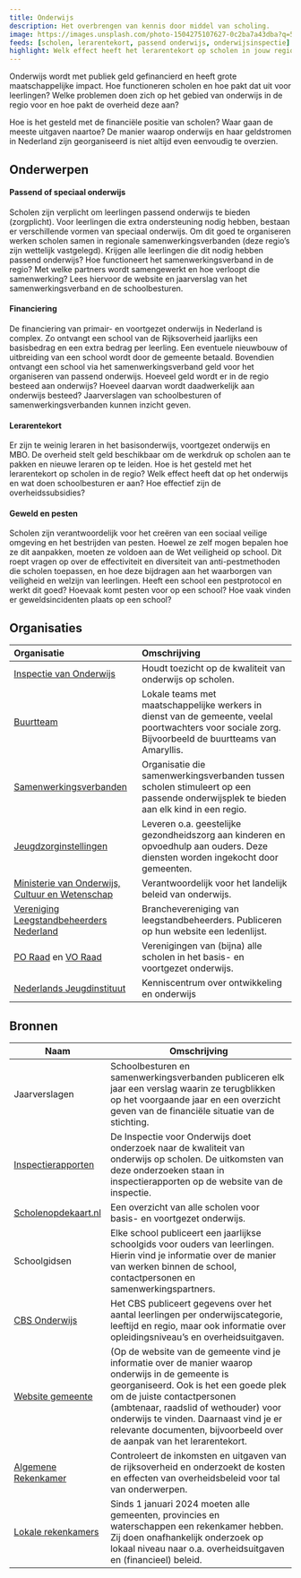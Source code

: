 ```yaml
---
title: Onderwijs
description: Het overbrengen van kennis door middel van scholing.
image: https://images.unsplash.com/photo-1504275107627-0c2ba7a43dba?q=50&w=500
feeds: [scholen, lerarentekort, passend onderwijs, onderwijsinspectie]
highlight: Welk effect heeft het lerarentekort op scholen in jouw regio en wat doen schoolbesturen er aan?
---
```


Onderwijs wordt met publiek geld gefinancierd en heeft grote maatschappelijke impact. Hoe functioneren scholen en hoe pakt dat uit voor leerlingen? Welke problemen doen zich op het gebied van onderwijs in de regio voor en hoe pakt de overheid deze aan?

Hoe is het gesteld met de financiële positie van scholen? Waar gaan de meeste uitgaven naartoe? De manier waarop onderwijs en haar geldstromen in Nederland zijn georganiseerd is niet altijd even eenvoudig te overzien.

## Onderwerpen

#### Passend of speciaal onderwijs

Scholen zijn verplicht om leerlingen passend onderwijs te bieden (zorgplicht). Voor leerlingen die extra ondersteuning nodig hebben, bestaan er verschillende vormen van speciaal onderwijs. Om dit goed te organiseren werken scholen samen in regionale samenwerkingsverbanden (deze regio’s zijn wettelijk vastgelegd). Krijgen alle leerlingen die dit nodig hebben passend onderwijs? Hoe functioneert het samenwerkingsverband in de regio? Met welke partners wordt samengewerkt en hoe verloopt die samenwerking? Lees hiervoor de website en jaarverslag van het samenwerkingsverband en de schoolbesturen.

#### Financiering

De financiering van primair- en voortgezet onderwijs in Nederland is complex. Zo ontvangt een school van de Rijksoverheid jaarlijks een basisbedrag en een extra bedrag per leerling. Een eventuele nieuwbouw of uitbreiding van een school wordt door de gemeente betaald. Bovendien ontvangt een school via het samenwerkingsverband geld voor het organiseren van passend onderwijs. Hoeveel geld wordt er in de regio besteed aan onderwijs? Hoeveel daarvan wordt daadwerkelijk aan onderwijs besteed? Jaarverslagen van schoolbesturen of samenwerkingsverbanden kunnen inzicht geven.

#### Lerarentekort

Er zijn te weinig leraren in het basisonderwijs, voortgezet onderwijs en MBO. De overheid stelt geld beschikbaar om de werkdruk op scholen aan te pakken en nieuwe leraren op te leiden. Hoe is het gesteld met het lerarentekort op scholen in de regio? Welk effect heeft dat op het onderwijs en wat doen schoolbesturen er aan? Hoe effectief zijn de overheidssubsidies?

#### Geweld en pesten

Scholen zijn verantwoordelijk voor het creëren van een sociaal veilige omgeving en het bestrijden van pesten. Hoewel ze zelf mogen bepalen hoe ze dit aanpakken, moeten ze voldoen aan de Wet veiligheid op school. Dit roept vragen op over de effectiviteit en diversiteit van anti-pestmethoden die scholen toepassen, en hoe deze bijdragen aan het waarborgen van veiligheid en welzijn van leerlingen. Heeft een school een pestprotocol en werkt dit goed? Hoevaak komt pesten voor op een school? Hoe vaak vinden er geweldsincidenten plaats op een school?

## Organisaties

| Organisatie                                                                                                                                | Omschrijving                                                                                                                                           |
| :----------------------------------------------------------------------------------------------------------------------------------------- | :----------------------------------------------------------------------------------------------------------------------------------------------------- |
| [Inspectie van Onderwijs](https://www.onderwijsinspectie.nl/)                                                                              | Houdt toezicht op de kwaliteit van onderwijs op scholen.                                                                                               |
| [Buurtteam](https://www.amaryllisleeuwarden.nl/ondersteuning/wijkteams/)                                                                   | Lokale teams met maatschappelijke werkers in dienst van de gemeente, veelal poortwachters voor sociale zorg. Bijvoorbeeld de buurtteams van Amaryllis. |
| [Samenwerkingsverbanden](https://www.samenwerkingsverbandenopdekaart.nl/)                                                                  | Organisatie die samenwerkingsverbanden tussen scholen stimuleert op een passende onderwijsplek te bieden aan elk kind in een regio.                    |
| [Jeugdzorginstellingen](https://www.jeugdzorgnederland.nl/onze-leden/)                                                                     | Leveren o.a. geestelijke gezondheidszorg aan kinderen en opvoedhulp aan ouders. Deze diensten worden ingekocht door gemeenten.                         |
| [Ministerie van Onderwijs, Cultuur en Wetenschap](https://www.rijksoverheid.nl/ministeries/ministerie-van-onderwijs-cultuur-en-wetenschap) | Verantwoordelijk voor het landelijk beleid van onderwijs.                                                                                              |
| [Vereniging Leegstandbeheerders Nederland](https://www.vlbn.nl/ledenlijst)                                                                 | Branchevereniging van leegstandbeheerders. Publiceren op hun website een ledenlijst.                                                                   |
| [PO Raad](https://www.poraad.nl/) en [VO Raad](https://www.vo-raad.nl/)                                                                    | Verenigingen van (bijna) alle scholen in het basis- en voortgezet onderwijs.                                                                           |
| [Nederlands Jeugdinstituut ](https://www.nji.nl/)                                                                                          | Kenniscentrum over ontwikkeling en onderwijs                                                                                                           |

## Bronnen

| Naam                                                                    | Omschrijving                                                                                                                                                                                                                                                                                                                         |
| ----------------------------------------------------------------------- | ------------------------------------------------------------------------------------------------------------------------------------------------------------------------------------------------------------------------------------------------------------------------------------------------------------------------------------ |
| Jaarverslagen                                                           | Schoolbesturen en samenwerkingsverbanden publiceren elk jaar een verslag waarin ze terugblikken op het voorgaande jaar en een overzicht geven van de financiële situatie van de stichting.                                                                                                                                           |
| [Inspectierapporten](https://toezichtresultaten.onderwijsinspectie.nl/) | De Inspectie voor Onderwijs doet onderzoek naar de kwaliteit van onderwijs op scholen. De uitkomsten van deze onderzoeken staan in inspectierapporten op de website van de inspectie.                                                                                                                                                |
| [Scholenopdekaart.nl](https://scholenopdekaart.nl/)                     | Een overzicht van alle scholen voor basis- en voortgezet onderwijs.                                                                                                                                                                                                                                                                  |
| Schoolgidsen                                                            | Elke school publiceert een jaarlijkse schoolgids voor ouders van leerlingen. Hierin vind je informatie over de manier van werken binnen de school, contactpersonen en samenwerkingspartners.                                                                                                                                         |
| [CBS Onderwijs](https://www.cbs.nl/nl-nl/maatschappij/onderwijs)        | Het CBS publiceert gegevens over het aantal leerlingen per onderwijscategorie, leeftijd en regio, maar ook informatie over opleidingsniveau’s en overheidsuitgaven.                                                                                                                                                                  |
| [Website gemeente](https://organisaties.overheid.nl/gemeenten/)         | (Op de website van de gemeente vind je informatie over de manier waarop onderwijs in de gemeente is georganiseerd. Ook is het een goede plek om de juiste contactpersonen (ambtenaar, raadslid of wethouder) voor onderwijs te vinden. Daarnaast vind je er relevante documenten, bijvoorbeeld over de aanpak van het lerarentekort. |
| [Algemene Rekenkamer](https://www.rekenkamer.nl/onderwerpen)            | Controleert de inkomsten en uitgaven van de rijksoverheid en onderzoekt de kosten en effecten van overheidsbeleid voor tal van onderwerpen.                                                                                                                                                                                          |
| [Lokale rekenkamers](https://www.rekenkamers.nl/)                       | Sinds 1 januari 2024 moeten alle gemeenten, provincies en waterschappen een rekenkamer hebben. Zij doen onafhankelijk onderzoek op lokaal niveau naar o.a. overheidsuitgaven en (financieel) beleid.                                                                                                                                 |
